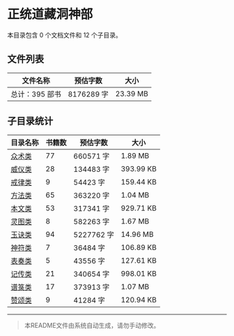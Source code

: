 # 正统道藏洞神部

本目录包含 0 个文档文件和 12 个子目录。

## 文件列表

| 文件名称 | 预估字数 | 大小 |
|---------|---------|------|
| 总计：395 部书 | 8176289 字 | 23.39 MB |

## 子目录统计

| 目录名称 | 书籍数 | 预估字数 | 大小 |
|---------|--------|----------|------|
| [众术类](道藏/正统道藏洞神部/众术类/README.md) | 77 | 660571 字 | 1.89 MB |
| [威仪类](道藏/正统道藏洞神部/威仪类/README.md) | 28 | 134483 字 | 393.99 KB |
| [戒律类](道藏/正统道藏洞神部/戒律类/README.md) | 9 | 54423 字 | 159.44 KB |
| [方法类](道藏/正统道藏洞神部/方法类/README.md) | 65 | 363220 字 | 1.04 MB |
| [本文类](道藏/正统道藏洞神部/本文类/README.md) | 53 | 317341 字 | 929.71 KB |
| [灵图类](道藏/正统道藏洞神部/灵图类/README.md) | 8 | 582263 字 | 1.67 MB |
| [玉诀类](道藏/正统道藏洞神部/玉诀类/README.md) | 94 | 5227762 字 | 14.96 MB |
| [神符类](道藏/正统道藏洞神部/神符类/README.md) | 7 | 36484 字 | 106.89 KB |
| [表奏类](道藏/正统道藏洞神部/表奏类/README.md) | 5 | 43556 字 | 127.61 KB |
| [记传类](道藏/正统道藏洞神部/记传类/README.md) | 21 | 340654 字 | 998.01 KB |
| [谱箓类](道藏/正统道藏洞神部/谱箓类/README.md) | 17 | 373913 字 | 1.07 MB |
| [赞颂类](道藏/正统道藏洞神部/赞颂类/README.md) | 9 | 41284 字 | 120.94 KB |

---

> 本README文件由系统自动生成，请勿手动修改。
